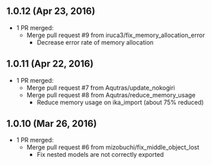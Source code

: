 ## 1.0.12 (Apr 23, 2016) ##

* 1 PR merged:
  * Merge pull request #9 from iruca3/fix_memory_allocation_error
    * Decrease error rate of memory allocation

## 1.0.11 (Apr 22, 2016) ##

* 1 PR merged:
  * Merge pull request #7 from Aqutras/update_nokogiri
  * Merge pull request #8 from Aqutras/reduce_memory_usage
    * Reduce memory usage on ika_import (about 75% reduced)

## 1.0.10 (Mar 26, 2016) ##

* 1 PR merged:
  * Merge pull request #6 from mizobuchi/fix_middle_object_lost
    * Fix nested models are not correctly exported

